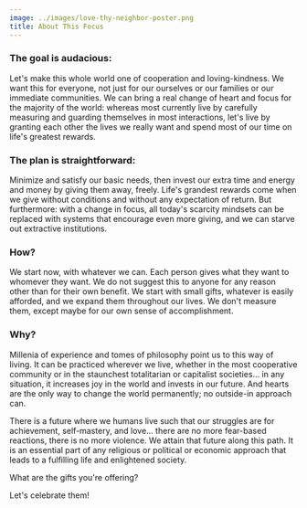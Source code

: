 ```yaml
---
image: ../images/love-thy-neighbor-poster.png
title: About This Focus
---
```


### The goal is audacious: ###

Let's make this whole world one of cooperation and loving-kindness. We want this
for everyone, not just for our ourselves or our families or our immediate
communities. We can bring a real change of heart and focus for the majority of
the world: whereas most currently live by carefully measuring and guarding
themselves in most interactions, let's live by granting each other the lives we
really want and spend most of our time on life's greatest rewards.

### The plan is straightforward: ###

Minimize and satisfy our basic needs, then invest our extra time and energy and
money by giving them away, freely. Life's grandest rewards come when we give
without conditions and without any expectation of return. But furthermore: with
a change in focus, all today's scarcity mindsets can be replaced with systems
that encourage even more giving, and we can starve out extractive institutions.

### How? ###

We start now, with whatever we can. Each person gives what they want to whomever
they want. We do not suggest this to anyone for any reason other than for their
own benefit. We start with small gifts, whatever is easily afforded, and we
expand them throughout our lives. We don't measure them, except maybe for our
own sense of accomplishment.

### Why? ###

Millenia of experience and tomes of philosophy point us to this way of living.
It can be practiced wherever we live, whether in the most cooperative community
or in the staunchest totalitarian or capitalist societies... in any situation,
it increases joy in the world and invests in our future. And hearts are the only
way to change the world permanently; no outside-in approach can.

There is a future where we humans live such that our struggles are for
achievement, self-mastery, and love... there are no more fear-based reactions,
there is no more violence. We attain that future along this path. It is an
essential part of any religious or political or economic approach that leads to
a fulfilling life and enlightened society.

What are the gifts you're offering?

Let's celebrate them!
